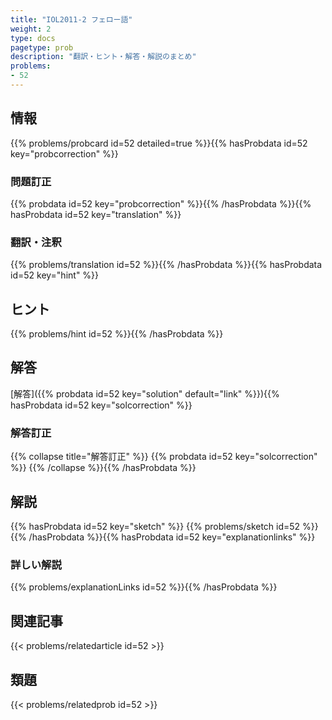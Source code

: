 ```yaml
---
title: "IOL2011-2 フェロー語"
weight: 2
type: docs
pagetype: prob
description: "翻訳・ヒント・解答・解説のまとめ"
problems: 
- 52
---
```


## 情報

{{% problems/probcard id=52 detailed=true %}}{{% hasProbdata id=52 key="probcorrection" %}}

### 問題訂正

{{% probdata id=52 key="probcorrection" %}}{{% /hasProbdata %}}{{% hasProbdata id=52 key="translation" %}}

### 翻訳・注釈

{{% problems/translation id=52 %}}{{% /hasProbdata %}}{{% hasProbdata id=52 key="hint" %}}

## ヒント

{{% problems/hint id=52 %}}{{% /hasProbdata %}}

## 解答

[解答]({{% probdata id=52 key="solution" default="link" %}}){{% hasProbdata id=52 key="solcorrection" %}}

### 解答訂正

{{% collapse title="解答訂正" %}}
{{% probdata id=52 key="solcorrection" %}}
{{% /collapse %}}{{% /hasProbdata %}}

## 解説

{{% hasProbdata id=52 key="sketch" %}}
{{% problems/sketch id=52 %}}
{{% /hasProbdata %}}{{% hasProbdata id=52 key="explanationlinks" %}}

### 詳しい解説

{{% problems/explanationLinks id=52 %}}{{% /hasProbdata %}}

## 関連記事

{{< problems/relatedarticle id=52 >}}

## 類題

{{< problems/relatedprob id=52 >}}
